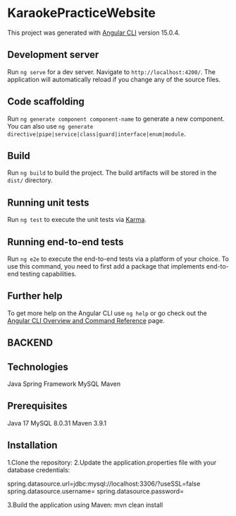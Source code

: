 # KaraokePracticeWebsite

This project was generated with [Angular CLI](https://github.com/angular/angular-cli) version 15.0.4.

## Development server

Run `ng serve` for a dev server. Navigate to `http://localhost:4200/`. The application will automatically reload if you change any of the source files.

## Code scaffolding

Run `ng generate component component-name` to generate a new component. You can also use `ng generate directive|pipe|service|class|guard|interface|enum|module`.

## Build

Run `ng build` to build the project. The build artifacts will be stored in the `dist/` directory.

## Running unit tests

Run `ng test` to execute the unit tests via [Karma](https://karma-runner.github.io).

## Running end-to-end tests

Run `ng e2e` to execute the end-to-end tests via a platform of your choice. To use this command, you need to first add a package that implements end-to-end testing capabilities.

## Further help

To get more help on the Angular CLI use `ng help` or go check out the [Angular CLI Overview and Command Reference](https://angular.io/cli) page.


## BACKEND

## Technologies
Java
Spring Framework
MySQL
Maven

## Prerequisites

Java 17 
MySQL 8.0.31
Maven 3.9.1

## Installation
1.Clone the repository:
2.Update the application.properties file with your database credentials:

spring.datasource.url=jdbc:mysql://localhost:3306/<database-name>?useSSL=false
spring.datasource.username=<database-username>
spring.datasource.password=<database-password>
  
3.Build the application using Maven:
mvn clean install
